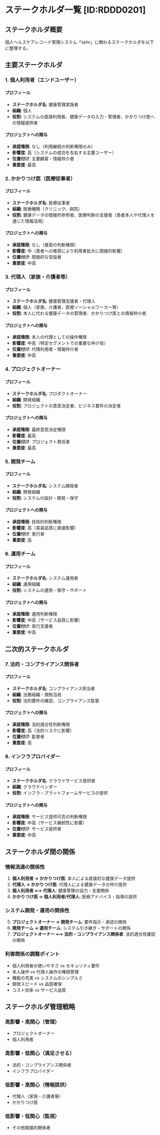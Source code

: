 # ステークホルダ一覧 [ID:RDDD0201]

## ステークホルダ概要

個人ヘルスケアレコード管理システム「sphr」に関わるステークホルダを以下に整理する。

## 主要ステークホルダ

### 1. 個人利用者（エンドユーザー）
#### プロフィール
- **ステークホルダ名**: 健康管理実施者
- **組織**: 個人
- **役割**: システムの直接利用者、健康データの入力・管理者、かかりつけ医への情報提供者

#### プロジェクトへの関与
- **承認権限**: なし（利用継続の判断権限のみ）
- **影響度**: 高（システムの成功を左右する主要ユーザー）
- **位置付け**: 主要顧客・情報仲介者
- **重要度**: 最高

### 2. かかりつけ医（医療従事者）
#### プロフィール
- **ステークホルダ名**: 医療従事者
- **組織**: 医療機関（クリニック、病院）
- **役割**: 健康データの間接的参照者、医療判断の支援者（患者本人や代理人を通じた情報活用）

#### プロジェクトへの関与
- **承認権限**: なし（推奨の判断権限）
- **影響度**: 中（患者への推奨により利用者拡大に間接的影響）
- **位置付け**: 間接的な受益者
- **重要度**: 中高

### 3. 代理人（家族・介護者等）
#### プロフィール
- **ステークホルダ名**: 健康管理支援者・代理人
- **組織**: 個人（家族、介護者、医療ソーシャルワーカー等）
- **役割**: 本人に代わる健康データの管理者、かかりつけ医との情報仲介者

#### プロジェクトへの関与
- **承認権限**: 本人の代理としての操作権限
- **影響度**: 中高（特定セグメントでの重要な仲介役）
- **位置付け**: 代理利用者・情報仲介者
- **重要度**: 中高

### 4. プロジェクトオーナー
#### プロフィール
- **ステークホルダ名**: プロダクトオーナー
- **組織**: 開発組織
- **役割**: プロジェクトの意思決定者、ビジネス要件の決定者

#### プロジェクトへの関与
- **承認権限**: 最終意思決定権限
- **影響度**: 最高
- **位置付け**: プロジェクト責任者
- **重要度**: 最高

### 5. 開発チーム
#### プロフィール
- **ステークホルダ名**: システム開発者
- **組織**: 開発組織
- **役割**: システムの設計・開発・保守

#### プロジェクトへの関与
- **承認権限**: 技術的判断権限
- **影響度**: 高（実装品質に直接影響）
- **位置付け**: 実行者
- **重要度**: 高

### 6. 運用チーム
#### プロフィール
- **ステークホルダ名**: システム運用者
- **組織**: 運用組織
- **役割**: システムの運用・保守・サポート

#### プロジェクトへの関与
- **承認権限**: 運用判断権限
- **影響度**: 中高（サービス品質に影響）
- **位置付け**: 実行支援者
- **重要度**: 中高

## 二次的ステークホルダ

### 7. 法的・コンプライアンス関係者
#### プロフィール
- **ステークホルダ名**: コンプライアンス担当者
- **組織**: 法務組織・規制当局
- **役割**: 法的要件の確認、コンプライアンス監督

#### プロジェクトへの関与
- **承認権限**: 法的適合性判断権限
- **影響度**: 高（法的リスクに影響）
- **位置付け**: 監督者
- **重要度**: 高

### 8. インフラプロバイダー
#### プロフィール
- **ステークホルダ名**: クラウドサービス提供者
- **組織**: クラウドベンダー
- **役割**: インフラ・プラットフォームサービスの提供

#### プロジェクトへの関与
- **承認権限**: サービス提供可否の判断権限
- **影響度**: 中高（サービス継続性に影響）
- **位置付け**: サービス提供者
- **重要度**: 中高

## ステークホルダ間の関係

### 情報流通の関係性
1. **個人利用者 → かかりつけ医**: 本人による直接的な健康データ提供
2. **代理人 → かかりつけ医**: 代理人による健康データの仲介提供
3. **個人利用者 ⟷ 代理人**: 健康管理の協力・支援関係
4. **かかりつけ医 → 個人利用者/代理人**: 医療アドバイス・指導の提供

### システム開発・運用の関係性
5. **プロジェクトオーナー → 開発チーム**: 要件指示・承認の関係
6. **開発チーム → 運用チーム**: システム引き継ぎ・サポートの関係
7. **プロジェクトオーナー ⟷ 法的・コンプライアンス関係者**: 法的適合性確認の関係

### 利害関係の調整ポイント
- 個人利用者の使いやすさ vs セキュリティ要件
- 本人操作 vs 代理人操作の権限管理
- 機能の充実 vs システムのシンプルさ
- 開発スピード vs 品質確保
- コスト効率 vs サービス品質

## ステークホルダ管理戦略

### 高影響・高関心（管理）
- プロジェクトオーナー
- 個人利用者

### 高影響・低関心（満足させる）
- 法的・コンプライアンス関係者
- インフラプロバイダー

### 低影響・高関心（情報提供）
- 代理人（家族・介護者等）
- かかりつけ医

### 低影響・低関心（監視）
- その他間接的関係者